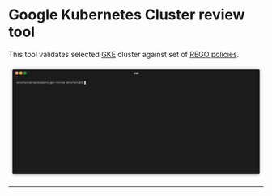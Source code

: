 # Google Kubernetes Cluster review tool

This tool validates selected [GKE](https://www.openpolicyagent.org/docs/latest/policy-language/) cluster
against set of [REGO policies](https://www.openpolicyagent.org/docs/latest/policy-language/).

![GKE review demo](./images/gke-review.gif)

---
